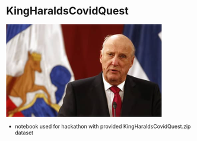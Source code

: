 # KingHaraldsCovidQuest

![KingHarald.PNG](imgs\KingHarald.PNG)
* notebook used for hackathon with provided KingHaraldsCovidQuest.zip dataset